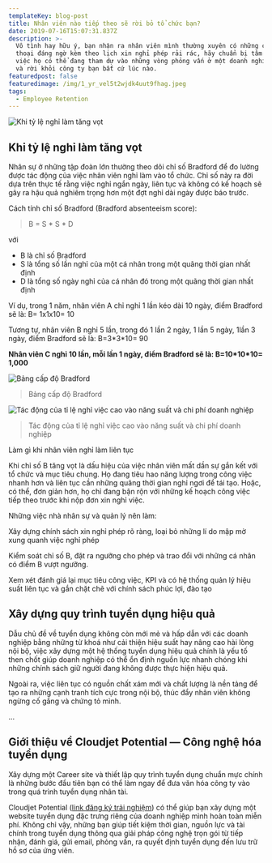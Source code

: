 ```yaml
---
templateKey: blog-post
title: Nhân viên nào tiếp theo sẽ rời bỏ tổ chức bạn?
date: 2019-07-16T15:07:31.837Z
description: >-
  Vô tình hay hữu ý, bạn nhận ra nhân viên mình thường xuyên có những cuộc điện
  thoại đáng ngờ kèm theo lịch xin nghỉ phép rải rác, hãy chuẩn bị tâm lý cho
  việc họ có thể đang tham dự vào những vòng phỏng vấn ở một doanh nghiệp khác
  và rời khỏi công ty bạn bất cứ lúc nào.
featuredpost: false
featuredimage: /img/1_yr_vel5t2wjdk4uut9fhag.jpeg
tags:
  - Employee Retention
---
```

![Khi tỷ lệ nghỉ làm tăng vọt](/img/1_yr_vel5t2wjdk4uut9fhag.jpeg "Khi tỷ lệ nghỉ làm tăng vọt")

## Khi tỷ lệ nghỉ làm tăng vọt

Nhân sự ở những tập đoàn lớn thường theo dõi chỉ số Bradford để đo lường được tác động của việc nhân viên nghỉ làm vào tổ chức. Chỉ số này ra đời dựa trên thực tế rằng việc nghỉ ngắn ngày, liên tục và không có kế hoạch sẽ gây ra hậu quả nghiêm trọng hơn một đợt nghỉ dài ngày được báo trước.

Cách tính chỉ số Bradford (Bradford absenteeism score):

> B = S \* S \* D

với

* B là chỉ số Bradford
* S là tổng số lần nghỉ của một cá nhân trong một quãng thời gian nhất định
* D là tổng số ngày nghỉ của cá nhân đó trong một quãng thời gian nhất định

Ví dụ, trong 1 năm, nhân viên A chỉ nghỉ 1 lần kéo dài 10 ngày, điểm Bradford sẽ là: B= 1x1x10= 10

Tương tự, nhân viên B nghỉ 5 lần, trong đó 1 lần 2 ngày, 1 lần 5 ngày, 1lần 3 ngày, điểm Bradford sẽ là: B=3\*3\*10= 90

**Nhân viên C nghỉ 10 lần, mỗi lần 1 ngày, điểm Bradford sẽ là: B=10\*10\*10= 1,000**

![Bảng cấp độ Bradford](/img/1_f0lgqktmnf7sbupd85owgw.png "Bảng cấp độ Bradford")

> Bảng cấp độ Bradford



![Tác động của tỉ lệ nghỉ việc cao vào năng suất và chi phí doanh nghiệp](/img/1_uusqzaymrz155eseoihfrq.jpeg "Tác động của tỉ lệ nghỉ việc cao vào năng suất và chi phí doanh nghiệp")

> Tác động của tỉ lệ nghỉ việc cao vào năng suất và chi phí doanh nghiệp

Làm gì khi nhân viên nghỉ làm liên tục

Khi chỉ số B tăng vọt là dấu hiệu của việc nhân viên mất dần sự gắn kết với tổ chức và mục tiêu chung. Họ đang tiêu hao năng lượng trong công việc nhanh hơn và liên tục cần những quãng thời gian nghỉ ngơi để tái tạo. Hoặc, có thể, đơn giản hơn, họ chỉ đang bận rộn với những kế hoạch công việc tiếp theo trước khi nộp đơn xin nghỉ việc.

Những việc nhà nhân sự và quản lý nên làm:

Xây dựng chính sách xin nghỉ phép rõ ràng, loại bỏ những lí do mập mờ xung quanh việc nghỉ phép

Kiểm soát chỉ số B, đặt ra ngưỡng cho phép và trao đổi với những cá nhân có điểm B vượt ngưỡng.

Xem xét đánh giá lại mục tiêu công việc, KPI và có hệ thống quản lý hiệu suất liên tục và gắn chặt chẽ với chính sách phúc lợi, đào tạo

## Xây dựng quy trình tuyển dụng hiệu quả

Dẫu chủ đề về tuyển dụng không còn mới mẻ và hấp dẫn với các doanh nghiệp bằng những từ khoá như cải thiện hiệu suất hay nâng cao hài lòng nội bộ, việc xây dựng một hệ thống tuyển dụng hiệu quả chính là yếu tố then chốt giúp doanh nghiệp có thể ổn định nguồn lực nhanh chóng khi những chính sách giữ người đang không được thực hiện hiệu quả.

Ngoài ra, việc liên tục có nguồn chất xám mới và chất lượng là nền tảng để tạo ra những cạnh tranh tích cực trong nội bộ, thúc đẩy nhân viên không ngừng cố gắng và chứng tỏ mình.



...

## Giới thiệu về Cloudjet Potential — Công nghệ hóa tuyển dụng

Xây dựng một Career site và thiết lập quy trình tuyển dụng chuẩn mực chính là những bước đầu tiên bạn có thể làm ngay để đưa văn hóa công ty vào trong quá trình tuyển dụng nhân tài.

Cloudjet Potential ([link đăng ký trải nghiệm](https://www.cloudjetpotential.com/?cpid=startup)) có thể giúp bạn xây dựng một website tuyển dụng đặc trưng riêng của doanh nghiệp mình hoàn toàn miễn phí. Không chỉ vậy, những bạn giúp tiết kiệm thời gian, nguồn lực và tài chính trong tuyển dụng thông qua giải pháp công nghệ trọn gói từ tiếp nhận, đánh giá, gửi email, phỏng vấn, ra quyết định tuyển dụng đến lưu trữ hồ sơ của ứng viên.
